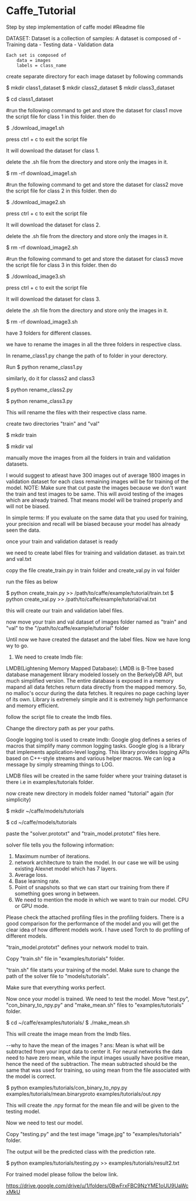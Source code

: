 # Caffe_Tutorial
Step by step implementation of caffe model
#Readme file 

DATASET:
	Dataset is a collection of samples:
	A dataset is composed of 
	- Training data
	- Testing data
	- Validation data

	Each set is composed of 
		data = images
		labels = class_name

create separate directory for each image dataset
by following commands

$ mkdir class1_dataset
$ mkdir class2_dataset
$ mkdir class3_dataset

$ cd class1_dataset

#run the following command to get and store the dataset for class1
move the script file for class 1 in this folder.
then do

$ ./download_image1.sh 

press ctrl + c to exit the script file

It will download the dataset for class 1.

delete the .sh file from the directory and store only the images in it.

$ rm -rf download_image1.sh 


#run the following command to get and store the dataset for class2
move the script file for class 2 in this folder.
then do

$ ./download_image2.sh 

press ctrl + c to exit the script file

It will download the dataset for class 2.

delete the .sh file from the directory and store only the images in it.

$ rm -rf download_image2.sh 


#run the following command to get and store the dataset for class3
move the script file for class 3 in this folder.
then do

$ ./download_image3.sh 

press ctrl + c to exit the script file

It will download the dataset for class 3.

delete the .sh file from the directory and store only the images in it.

$ rm -rf download_image3.sh 

have 3 folders for different classes.

we have to rename the images in all the three folders in respective class.

In rename_class1.py change the path of to folder in your derectory.

Run
$ python rename_class1.py

similarly, do it for classs2 and class3

$ python rename_class2.py

$ python rename_class3.py


This will rename the files with their respective class name.

create two directories "train" and "val" 

$ mkdir train

$ mkdir val

manually move the images from all the folders in train and validation datasets.

I would suggest to atleast have 300 images out of average 1800 images in validation dataset for each class remaining images will be for training of the model.
NOTE: Make sure that cut paste the images because we don't want the train and test images to be same.
This will avoid testing of the images which are already trained. That means model will be trained properly and will not be biased.

In simple terms: If you evaluate on the same data that you used for training, your precision and recall will be biased because your model has already seen the data. 

once your train and validation dataset is ready 

we need to create label files for training and validation dataset.
as train.txt and val.txt

copy the file create_train.py in train folder
and create_val.py in val folder

run the files as below

$ python create_train.py >> /path/to/caffe/example/tutorial/train.txt
$ python create_val.py >> /path/to/caffe/example/tutorial/val.txt

this will create our train and validation label files.

now move your train and val dataset of images folder named as "train" and "val" to the "/path/to/caffe/example/tutorial" folder 

Until now we have created the dataset and the label files.
Now we have long wy to go.

1) We need to create lmdb file:

LMDB(Lightening Memory Mapped Database):
	LMDB is B-Tree based database management library modeled lossely on the BerkelyDB API, but much simplified version. The entire database is exposed in a memory mapand all data fetches return data directly from the mapped memory. So, no malloc's occur during the data fetches. It requires no page caching layer of its own. Library is extremely simple and it is extremely high performance and memory efficient.

follow the script file to create the lmdb files.

Change the directory path as per your paths.

Google logging tool is used to create lmdb:
Google glog defines a series of macros that simplify many common logging tasks. Google glog is a library that implements application-level logging. This library provides logging APIs based on C++-style streams and various helper macros. We can log a message by simply streaming things to LOG.

LMDB files will be created in the same folder where your training dataset is there i.e in examples/tutorials folder.

now create new directory in models folder named "tutorial" again (for simplicity)

$ mkdir ~/caffe/models/tutorials

$ cd ~/caffe/models/tutorials

paste the "solver.prototxt" and "train_model.prototxt" files here.

solver file tells you the following information:
1) Maximum number of iterations.
2) network architecture to train the model.
	In our case we will be using existing Alexnet model which has 7 layers.
3) Average loss.
4) Base learning rate.
5) Point of snapshots so that we can start our training from there if something goes wrong in between.
6) We need to mention the mode in which we want to train our model.
	CPU or GPU mode.

Please check the attached profiling files in the profiling folders.
There is a good comparison for the performance of the model and you will get the clear idea of how different models work.
I have used Torch to do profiling of different models.

"train_model.prototxt" defines your network model to train.


Copy "train.sh" file in "examples/tutorials" folder.

"train.sh" file starts your training of the model. Make sure to change the path of the solver file to "models/tutorials".

Make sure that everything works perfect.

Now once your model is trained.
We need to test the model.
Move "test.py", "con_binary_to_npy.py" and "make_mean.sh" files to "examples/tutorials" folder.

$ cd ~/caffe/examples/tutorials/
$ ./make_mean.sh

This will create the image mean from the lmdb files.

--why to have the mean of the images ?
ans: Mean is what will be subtracted from your input data to center it. For neural
networks the data need to have zero mean, while the input images usually have positive
mean, hence the need of the subtraction. The mean subtracted should be the same that
was used for training, so using mean from the file associated with the model is correct.
 
$ python examples/tutorials/con_binary_to_npy.py examples/tutorials/mean.binaryproto examples/tutorials/out.npy

This will create the .npy format for the mean file and will be given to the testing model.

Now we need to test our model.

Copy "testing.py" and the test image "image.jpg" to "examples/tutorials" folder.
 
The output will be the predicted class with the prediction rate.

$ python examples/tutorials/testing.py >> examples/tutorials/result2.txt


For trained model please follow the below link.

https://drive.google.com/drive/u/1/folders/0BwFrxFBC9NzYME1oUU9UaWcxMkU



 

